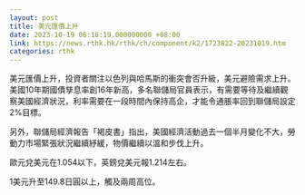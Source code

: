 ```yaml
---
layout: post
title: 美元匯價上升
date: 2023-10-19 06:18:19.000000000 +08:00
link: https://news.rthk.hk/rthk/ch/component/k2/1723822-20231019.htm
categories: rthk
---
```


美元匯價上升，投資者關注以色列與哈馬斯的衝突會否升級，美元避險需求上升。美國10年期國債孳息率創16年新高，多名聯儲局官員表示，有需要等待及繼續觀察美國經濟狀況，利率需要在一段時間內保持高企，才能令通脹率回到聯儲局設定2%目標。

另外，聯儲局經濟報告「褐皮書」指出，美國經濟活動過去一個半月變化不大，勞動力市場緊張狀況繼續紓緩，物價繼續以溫和步伐上升。

歐元兌美元在1.054以下，英鎊兌美元報1.214左右。

1美元升至149.8日圓以上，觸及兩周高位。
